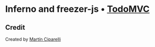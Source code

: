 # Inferno and freezer-js • [TodoMVC](http://todomvc.com)

## Credit

Created by [Martín Ciparelli](http://github.com/mciparelli)
